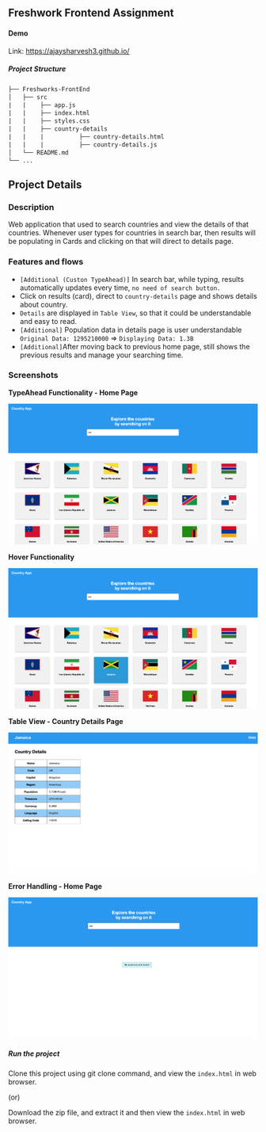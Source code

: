 ## Freshwork Frontend Assignment

#### Demo
Link: https://ajaysharvesh3.github.io/

##### Project Structure

    ├── Freshworks-FrontEnd                    
    │   ├── src  
    |   |    ├── app.js
    |   |    ├── index.html
    |   |    ├── styles.css    
    |   |    ├── country-details
    |   |    |          ├── country-details.html
    |   |    |          ├── country-details.js
    │   └── README.md  
    └── ...

## Project Details

### Description
Web application that used to search countries and view the details of that countries.
Whenever user types for countries in search bar, then results will be populating in Cards 
and clicking on that will direct to details page.

### Features and flows
+ `[Additional (Custon TypeAhead)]` In search bar, while typing, results automatically updates every time, `no need of search button.`
+ Click on results (card), direct to `country-details` page and shows details about country.
+ `Details` are displayed in `Table View`, so that it could be understandable and easy to read.
+ `[Additional]` Population data in details page is user understandable `Original Data: 1295210000` => `Displaying Data: 1.3B`
+ `[Additional]`After moving back to previous home page, still shows the previous results and manage your searching time.

### Screenshots <br />
**TypeAhead Functionality - Home Page**<br />

![alt text](img/screenshots/one.png)



**Hover Functionality**

![alt text](img/screenshots/two.png)




**Table View - Country Details Page**

![alt text](img/screenshots/three.png)




**Error Handling - Home Page**

![alt text](img/screenshots/four.png)



##### Run the project

Clone this project using git clone command, and view the `index.html` in web browser.

(or)

Download the zip file, and extract it and then view the `index.html` in web browser.
